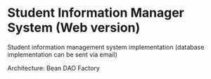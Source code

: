 # Student Information Manager System (Web version)
Student information management system implementation (database implementation can be sent via email)

Architecture: Bean DAO Factory 

